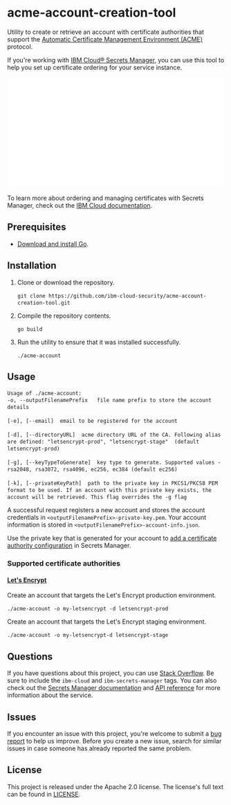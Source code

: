 # acme-account-creation-tool

Utility to create or retrieve an account with certificate authorities that support the [Automatic Certificate Management Environment (ACME)](https://datatracker.ietf.org/doc/html/rfc8555) protocol. 

If you're working with [IBM Cloud® Secrets Manager](https://cloud.ibm.com/catalog/services/secrets-manager), you can use this tool to help you set up certificate ordering for your service instance. 

![The image shows the example output for this utility.](images/acme-account-example.svg)

To learn more about ordering and managing certificates with Secrets Manager, check out the [IBM Cloud documentation](https://cloud.ibm.com/docs/secrets-manager). 


## Prerequisites

- [Download and install Go](https://golang.org/doc/install).


## Installation

1. Clone or download the repository.

    ```
    git clone https://github.com/ibm-cloud-security/acme-account-creation-tool.git
    ```
2. Compile the repository contents.

    ```
    go build
    ```
3. Run the utility to ensure that it was installed successfully.

    ```
    ./acme-account
    ```

## Usage

```
Usage of ./acme-account:
-o, --outputFilenamePrefix   file name prefix to store the account details  

[-e], [--email]  email to be registered for the account  

[-d], [--directoryURL]  acme directory URL of the CA. Following alias are defined: "letsencrypt-prod", "letsencrypt-stage"  (default letsencrypt-prod) 

[-g], [--keyTypeToGenerate]  key type to generate. Supported values - rsa2048, rsa3072, rsa4096, ec256, ec384 (default ec256) 

[-k], [--privateKeyPath]  path to the private key in PKCS1/PKCS8 PEM format to be used. If an account with this private key exists, the account will be retrieved. This flag overrides the -g flag  
```
 
A successful request registers a new account and stores the account credentials in `<outputFilenamePrefix>-private-key.pem`. Your account information is stored in  `<outputFilenamePrefix>-account-info.json`.


Use the private key that is generated for your account to [add a certificate authority configuration](https://cloud.ibm.com/docs/secrets-manager?topic=secrets-manager-ca-config) in Secrets Manager.


### Supported certificate authorities

#### [Let's Encrypt](https://letsencrypt.org/)

Create an account that targets the Let's Encrypt production environment.
```
./acme-account -o my-letsencrypt -d letsencrypt-prod
```

Create an account that targets the Let's Encrypt staging environment.
```
./acme-account -o my-letsencrypt-d letsencrypt-stage
```

## Questions

If you have questions about this project, you can use [Stack Overflow](https://stackoverflow.com/questions/tagged/ibm-secrets-manager). Be sure to include the `ibm-cloud` and `ibm-secrets-manager` tags. You can also check out the [Secrets Manager documentation](https://cloud.ibm.com/docs/secrets-manager) and [API reference](https://cloud.ibm.com/apidocs/secrets-manager) for more information about the service.

## Issues

If you encounter an issue with this project, you're welcome to submit a [bug report](https://github.com/ibm-cloud-security/acme-account-creation-tool/issues) to help us improve. Before you create a new issue, search for similar issues in case someone has already reported the same problem.

## License

This project is released under the Apache 2.0 license. The license's full text can be found in [LICENSE](LICENSE).